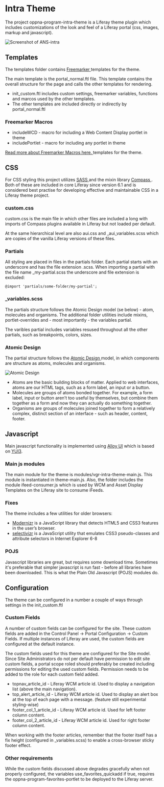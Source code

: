 # Intra Theme #

The project oppna-program-intra-theme is a Liferay theme plugin which includes customizations of the look and feel of a Liferay portal (css, images, markup and javascript).

![Screenshot of ANS-intra](https://bytebucket.org/monator/vgr-62-intra-theme/raw/c3d468e9c91ca8917daefb4e8b60b2f471178e41/documentation/ans-intra-screen.png?token=adb16746c8efaa36a7bfc2e87c7d451a7ac1172d)

## Templates ##

The templates folder contains [ Freemarker ](http://freemarker.org/) templates for the theme.

The main template is the portal_normal.ftl file. This template contains the overall structure for the page and calls the other templates for rendering.

* init_custom.ftl includes custom settings, freemarker variables, functions and marcos used by the other templates.
* The other templates are included directly or indirectly by portal_normal.ftl

### Freemarker Macros ###

* includeWCD - macro for including a Web Content Display portlet in theme
* includePortlet - macro for including any portlet in theme

[ Read more about Freemarker Macros here. ](http://freemarker.org/docs/ref_directive_macro.html) templates for the theme.

## CSS ##

For CSS styling this project utilizes [ SASS ](http://sass-lang.com) and the mixin library [ Compass ](http://compass-style.org). Both of these are included in core Liferay since version 6.1 and is considered best practise for developing effective and maintainable CSS in a Liferay theme project.

### custom.css ###
custom.css is the main file in which other files are included a long with imports of Compass plugins available in Liferay but not loaded per default.

At the same hierarchical level are also aui.css and _aui_variables.scss which are copies of the vanilla Liferay versions of these files.

### Partials ###
All styling are placed in files in the partials folder. Each partial starts with an underscore and has the file extension .scss. When importing a partial with the file name _my-partial.scss the underscore and file extension is excluded:

~~~~
@import 'partials/some-folder/my-partial';
~~~~

### _variables.scss ###

The partials structure follows the Atomic Design model (se below) - atom, molecules and organisms. The additional folder utilities include mixins, portlet-overrides and - most importantly - the variables partial.

The varibles partial includes variables resused throughout all the other partials, such as breakpoints, colors, sizes.

### Atomic Design ###

The partial structure follows the [ Atomic Design ](http://bradfrost.com/blog/post/atomic-web-design/) model, in which components are structure as atoms, molecules and organisms.

![Atomic Design](https://bytebucket.org/monator/vgr-62-intra-theme/raw/6ac227cced22ac24e8d16dc768bf89e69840994f/documentation/atomic-design.png?token=795539668464286054cf443242dcdf726153f7a6)

* Atoms are the basic building blocks of matter. Applied to web interfaces, atoms are our HTML tags, such as a form label, an input or a button.
* Molecules are groups of atoms bonded together. For example, a form label, input or button aren’t too useful by themselves, but combine them together as a form and now they can actually do something together.
* Organisms are groups of molecules joined together to form a relatively complex, distinct section of an interface - such as header, content, footer.

## Javascript ##

Main javascript functionality is implemented using [Alloy UI](http://alloyui.com/) which is based on [YUI3](http://yuilibrary.com/).

### Main js modules ###

The main module for the theme is modules/vgr-intra-theme-main.js. This module is instantiated in theme-main.js. Also, the folder includes the module ifeed-consumer.js which is used by WCM and Asset Display Templates on the Liferay site to consume iFeeds.

### Fixes ###

The theme includes a few utilities for older browsers:

* [Modernizr](http://modernizr.com/) is a JavaScript library that detects HTML5 and CSS3 features in the user’s browser.
* [selectivizr](http://selectivizr.com/) is a JavaScript utility that emulates CSS3 pseudo-classes and attribute selectors in Internet Explorer 6-8

### POJS ###

Javascript libraries are great, but requires some download time. Sometimes it's preferable that simpler javascript is run fast - before all libraries have been downloaded. This is what the Plain Old Javascript (POJS) modules do.

## Configuration ##

The theme can be configured in a number a couple of ways through settings in the init_custom.ftl

### Custom Fields ###

A number of custom fields can be configured for the site. These custom fields are added in the Control Panel -> Portal Configuration -> Custom Fields. If multiple instances of Liferay are used, the custom fields are configured at the default instance.

The custom fields used for this theme are configured for the Site model. Since Site Administrators do not per default have permission to edit site custom fields, a portal scope roled should preferably be created including permissions for editing the used custom fields. Permission needs to be added to the role for each custom field added.

* topnav_article_id - Liferay WCM article id. Used to display a navigation list (above the main navigation).
* top_alert_article_id - Liferay WCM article id. Used to display an alert box at the top of each page with a message. (feature still experimental styling-wise)
* footer_col_1_article_id - Liferay WCM article id. Used for left footer column content.
* footer_col_2_article_id - Liferay WCM article id. Used for right footer column content.

When working with the footer articles, remember that the footer itself has a fix height (configured in _variables.scss) to enable a cross-browser sticky footer effect.

### Other requirements ###

While the custom fields discussed above degrades gracefully when not properly configured, the variables use_favorites_quickadd if true, requires the oppna-program-favorites-portlet to be deployed to the Liferay server.
